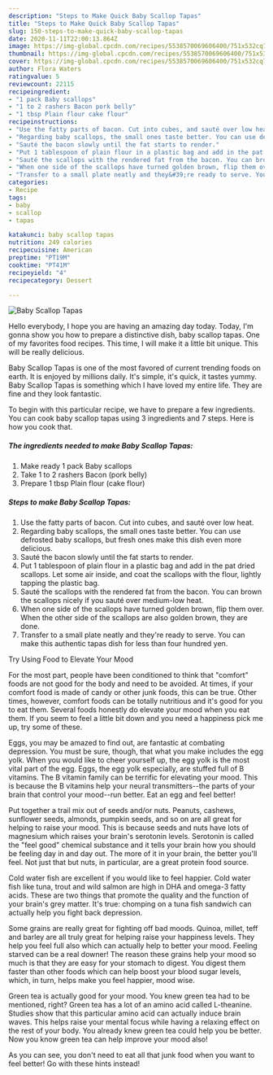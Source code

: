 ```yaml
---
description: "Steps to Make Quick Baby Scallop Tapas"
title: "Steps to Make Quick Baby Scallop Tapas"
slug: 150-steps-to-make-quick-baby-scallop-tapas
date: 2020-11-11T22:00:13.864Z
image: https://img-global.cpcdn.com/recipes/5538570069606400/751x532cq70/baby-scallop-tapas-recipe-main-photo.jpg
thumbnail: https://img-global.cpcdn.com/recipes/5538570069606400/751x532cq70/baby-scallop-tapas-recipe-main-photo.jpg
cover: https://img-global.cpcdn.com/recipes/5538570069606400/751x532cq70/baby-scallop-tapas-recipe-main-photo.jpg
author: Flora Waters
ratingvalue: 5
reviewcount: 22115
recipeingredient:
- "1 pack Baby scallops"
- "1 to 2 rashers Bacon pork belly"
- "1 tbsp Plain flour cake flour"
recipeinstructions:
- "Use the fatty parts of bacon. Cut into cubes, and sauté over low heat."
- "Regarding baby scallops, the small ones taste better. You can use defrosted baby scallops, but fresh ones make this dish even more delicious."
- "Sauté the bacon slowly until the fat starts to render."
- "Put 1 tablespoon of plain flour in a plastic bag and add in the pat dried scallops. Let some air inside, and coat the scallops with the flour, lightly tapping the plastic bag."
- "Sauté the scallops with the rendered fat from the bacon. You can brown the scallops nicely if you sauté over medium-low heat."
- "When one side of the scallops have turned golden brown, flip them over. When the other side of the scallops are also golden brown, they are done."
- "Transfer to a small plate neatly and they&#39;re ready to serve. You can make this authentic tapas dish for less than four hundred yen."
categories:
- Recipe
tags:
- baby
- scallop
- tapas

katakunci: baby scallop tapas 
nutrition: 249 calories
recipecuisine: American
preptime: "PT19M"
cooktime: "PT41M"
recipeyield: "4"
recipecategory: Dessert

---
```



![Baby Scallop Tapas](https://img-global.cpcdn.com/recipes/5538570069606400/751x532cq70/baby-scallop-tapas-recipe-main-photo.jpg)

Hello everybody, I hope you are having an amazing day today. Today, I'm gonna show you how to prepare a distinctive dish, baby scallop tapas. One of my favorites food recipes. This time, I will make it a little bit unique. This will be really delicious.

Baby Scallop Tapas is one of the most favored of current trending foods on earth. It is enjoyed by millions daily. It's simple, it's quick, it tastes yummy. Baby Scallop Tapas is something which I have loved my entire life. They are fine and they look fantastic.




To begin with this particular recipe, we have to prepare a few ingredients. You can cook baby scallop tapas using 3 ingredients and 7 steps. Here is how you cook that.

<!--inarticleads1-->

##### The ingredients needed to make Baby Scallop Tapas:

1. Make ready 1 pack Baby scallops
1. Take 1 to 2 rashers Bacon (pork belly)
1. Prepare 1 tbsp Plain flour (cake flour)




<!--inarticleads2-->

##### Steps to make Baby Scallop Tapas:

1. Use the fatty parts of bacon. Cut into cubes, and sauté over low heat.
1. Regarding baby scallops, the small ones taste better. You can use defrosted baby scallops, but fresh ones make this dish even more delicious.
1. Sauté the bacon slowly until the fat starts to render.
1. Put 1 tablespoon of plain flour in a plastic bag and add in the pat dried scallops. Let some air inside, and coat the scallops with the flour, lightly tapping the plastic bag.
1. Sauté the scallops with the rendered fat from the bacon. You can brown the scallops nicely if you sauté over medium-low heat.
1. When one side of the scallops have turned golden brown, flip them over. When the other side of the scallops are also golden brown, they are done.
1. Transfer to a small plate neatly and they&#39;re ready to serve. You can make this authentic tapas dish for less than four hundred yen.




Try Using Food to Elevate Your Mood


For the most part, people have been conditioned to think that "comfort" foods are not good for the body and need to be avoided. At times, if your comfort food is made of candy or other junk foods, this can be true. Other times, however, comfort foods can be totally nutritious and it's good for you to eat them. Several foods honestly do elevate your mood when you eat them. If you seem to feel a little bit down and you need a happiness pick me up, try some of these.

Eggs, you may be amazed to find out, are fantastic at combating depression. You must be sure, though, that what you make includes the egg yolk. When you would like to cheer yourself up, the egg yolk is the most vital part of the egg. Eggs, the egg yolk especially, are stuffed full of B vitamins. The B vitamin family can be terrific for elevating your mood. This is because the B vitamins help your neural transmitters--the parts of your brain that control your mood--run better. Eat an egg and feel better!

Put together a trail mix out of seeds and/or nuts. Peanuts, cashews, sunflower seeds, almonds, pumpkin seeds, and so on are all great for helping to raise your mood. This is because seeds and nuts have lots of magnesium which raises your brain's serotonin levels. Serotonin is called the "feel good" chemical substance and it tells your brain how you should be feeling day in and day out. The more of it in your brain, the better you'll feel. Not just that but nuts, in particular, are a great protein food source.

Cold water fish are excellent if you would like to feel happier. Cold water fish like tuna, trout and wild salmon are high in DHA and omega-3 fatty acids. These are two things that promote the quality and the function of your brain's grey matter. It's true: chomping on a tuna fish sandwich can actually help you fight back depression. 

Some grains are really great for fighting off bad moods. Quinoa, millet, teff and barley are all truly great for helping raise your happiness levels. They help you feel full also which can actually help to better your mood. Feeling starved can be a real downer! The reason these grains help your mood so much is that they are easy for your stomach to digest. You digest them faster than other foods which can help boost your blood sugar levels, which, in turn, helps make you feel happier, mood wise.

Green tea is actually good for your mood. You knew green tea had to be mentioned, right? Green tea has a lot of an amino acid called L-theanine. Studies show that this particular amino acid can actually induce brain waves. This helps raise your mental focus while having a relaxing effect on the rest of your body. You already knew green tea could help you be better. Now you know green tea can help improve your mood also!

As you can see, you don't need to eat all that junk food when you want to feel better! Go  with  these hints  instead!


